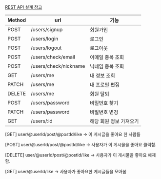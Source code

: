 [REST API 설계 참고](https://velog.io/@suyeonpi/Dimelo-Project-REST-API-%EC%84%A4%EA%B3%84
)

Method | url | 기능
-----|---|---|
POST | /users/signup | 회원가입
POST | /users/login | 로그인
POST | /users/logout | 로그아웃
POST | /users/check/email | 이메일 중복 조회
POST | /users/check/nickname | 닉네임 중복 조회
GET | /users/me | 내 정보 조회
PATCH | /users/me | 내 프로필 편집
DELETE | /users/me | 회원 탈퇴
POST | /users/password | 비밀번호 찾기
PATCH | /users/password | 비밀번호 변경
GET | /users/:id | 해당 회원 정보 가져오기


[GET] user/@userId/post/@postId/like
-> 이 게시글을 좋아요 한 사람들

[POST] user/@userId/post/@postId/like
-> 사용자가 이 게시물을 좋아요 클릭함.

[DELETE] user/@userId/post/@postId/like
-> 사용자가 이 게시물을 좋아요 해제함.

[GET] user/@userId/like
-> 사용자가 좋아요한 게시글들을 모아봄